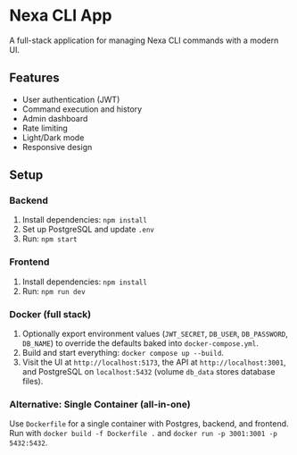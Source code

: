 # Nexa CLI App

A full-stack application for managing Nexa CLI commands with a modern UI.

## Features
- User authentication (JWT)
- Command execution and history
- Admin dashboard
- Rate limiting
- Light/Dark mode
- Responsive design

## Setup

### Backend
1. Install dependencies: `npm install`
2. Set up PostgreSQL and update `.env`
3. Run: `npm start`

### Frontend
1. Install dependencies: `npm install`
2. Run: `npm run dev`

### Docker (full stack)
1. Optionally export environment values (`JWT_SECRET`, `DB_USER`, `DB_PASSWORD`, `DB_NAME`) to override the defaults baked into `docker-compose.yml`.
2. Build and start everything: `docker compose up --build`.
3. Visit the UI at `http://localhost:5173`, the API at `http://localhost:3001`, and PostgreSQL on `localhost:5432` (volume `db_data` stores database files).

### Alternative: Single Container (all-in-one)
Use `Dockerfile` for a single container with Postgres, backend, and frontend. Run with `docker build -f Dockerfile .` and `docker run -p 3001:3001 -p 5432:5432`.
